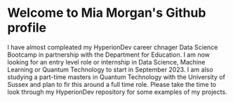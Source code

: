 # Welcome to Mia Morgan's Github profile

I have almost compleated my HyperionDev career chnager Data Science Bootcamp in partnership with the Department for Education.
I am now looking for an entry level role or internship in Data Science, Machine Learning or Quantum Technology to start in September 2023.
I am also studying a part-time masters in Quantum Technology with the University of Sussex and plan to fir this around a full time role.
Please take the time to look through my HyperionDev repository for some examples of my projects.
